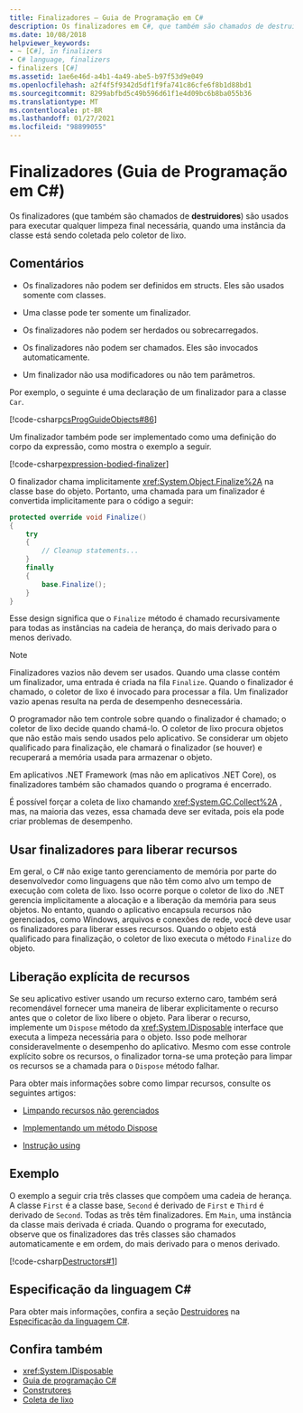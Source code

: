 ```yaml
---
title: Finalizadores – Guia de Programação em C#
description: Os finalizadores em C#, que também são chamados de destruidores, executam qualquer limpeza final necessária quando uma instância de classe está sendo coletada pelo coletor de lixo.
ms.date: 10/08/2018
helpviewer_keywords:
- ~ [C#], in finalizers
- C# language, finalizers
- finalizers [C#]
ms.assetid: 1ae6e46d-a4b1-4a49-abe5-b97f53d9e049
ms.openlocfilehash: a2f4f5f9342d5df1f9fa741c86cfe6f8b1d88bd1
ms.sourcegitcommit: 8299abfbd5c49b596d61f1e4d09bc6b8ba055b36
ms.translationtype: MT
ms.contentlocale: pt-BR
ms.lasthandoff: 01/27/2021
ms.locfileid: "98899055"
---
```

# <a name="finalizers-c-programming-guide"></a>Finalizadores (Guia de Programação em C#)

Os finalizadores (que também são chamados de **destruidores**) são usados para executar qualquer limpeza final necessária, quando uma instância da classe está sendo coletada pelo coletor de lixo.  
  
## <a name="remarks"></a>Comentários  
  
- Os finalizadores não podem ser definidos em structs. Eles são usados somente com classes.  
  
- Uma classe pode ter somente um finalizador.  
  
- Os finalizadores não podem ser herdados ou sobrecarregados.  
  
- Os finalizadores não podem ser chamados. Eles são invocados automaticamente.  
  
- Um finalizador não usa modificadores ou não tem parâmetros.  
  
 Por exemplo, o seguinte é uma declaração de um finalizador para a classe `Car`.
  
 [!code-csharp[csProgGuideObjects#86](snippets/destructors/Program.cs#2)]

Um finalizador também pode ser implementado como uma definição do corpo da expressão, como mostra o exemplo a seguir.

[!code-csharp[expression-bodied-finalizer](../../../../samples/snippets/csharp/programming-guide/classes-and-structs/expr-bodied-destructor.cs#1)]  
  
 O finalizador chama implicitamente <xref:System.Object.Finalize%2A> na classe base do objeto. Portanto, uma chamada para um finalizador é convertida implicitamente para o código a seguir:  
  
```csharp  
protected override void Finalize()  
{  
    try  
    {  
        // Cleanup statements...  
    }  
    finally  
    {  
        base.Finalize();  
    }  
}  
```  
  
 Esse design significa que o `Finalize` método é chamado recursivamente para todas as instâncias na cadeia de herança, do mais derivado para o menos derivado.  
  
> [!NOTE]
> Finalizadores vazios não devem ser usados. Quando uma classe contém um finalizador, uma entrada é criada na fila `Finalize`. Quando o finalizador é chamado, o coletor de lixo é invocado para processar a fila. Um finalizador vazio apenas resulta na perda de desempenho desnecessária.  
  
 O programador não tem controle sobre quando o finalizador é chamado; o coletor de lixo decide quando chamá-lo. O coletor de lixo procura objetos que não estão mais sendo usados pelo aplicativo. Se considerar um objeto qualificado para finalização, ele chamará o finalizador (se houver) e recuperará a memória usada para armazenar o objeto.

 Em aplicativos .NET Framework (mas não em aplicativos .NET Core), os finalizadores também são chamados quando o programa é encerrado.
  
 É possível forçar a coleta de lixo chamando <xref:System.GC.Collect%2A> , mas, na maioria das vezes, essa chamada deve ser evitada, pois ela pode criar problemas de desempenho.  
  
## <a name="using-finalizers-to-release-resources"></a>Usar finalizadores para liberar recursos  

 Em geral, o C# não exige tanto gerenciamento de memória por parte do desenvolvedor como linguagens que não têm como alvo um tempo de execução com coleta de lixo. Isso ocorre porque o coletor de lixo do .NET gerencia implicitamente a alocação e a liberação da memória para seus objetos. No entanto, quando o aplicativo encapsula recursos não gerenciados, como Windows, arquivos e conexões de rede, você deve usar os finalizadores para liberar esses recursos. Quando o objeto está qualificado para finalização, o coletor de lixo executa o método `Finalize` do objeto.
  
## <a name="explicit-release-of-resources"></a>Liberação explícita de recursos  

 Se seu aplicativo estiver usando um recurso externo caro, também será recomendável fornecer uma maneira de liberar explicitamente o recurso antes que o coletor de lixo libere o objeto. Para liberar o recurso, implemente um `Dispose` método da <xref:System.IDisposable> interface que executa a limpeza necessária para o objeto. Isso pode melhorar consideravelmente o desempenho do aplicativo. Mesmo com esse controle explícito sobre os recursos, o finalizador torna-se uma proteção para limpar os recursos se a chamada para o `Dispose` método falhar.  
  
 Para obter mais informações sobre como limpar recursos, consulte os seguintes artigos:  
  
- [Limpando recursos não gerenciados](../../../standard/garbage-collection/unmanaged.md)  
  
- [Implementando um método Dispose](../../../standard/garbage-collection/implementing-dispose.md)  
  
- [Instrução using](../../language-reference/keywords/using-statement.md)  
  
## <a name="example"></a>Exemplo  

 O exemplo a seguir cria três classes que compõem uma cadeia de herança. A classe `First` é a classe base, `Second` é derivado de `First` e `Third` é derivado de `Second`. Todas as três têm finalizadores. Em `Main`, uma instância da classe mais derivada é criada. Quando o programa for executado, observe que os finalizadores das três classes são chamados automaticamente e em ordem, do mais derivado para o menos derivado.  
  
 [!code-csharp[Destructors#1](snippets/destructors/Program.cs#1)]
  
## <a name="c-language-specification"></a>Especificação da linguagem C#  

Para obter mais informações, confira a seção [Destruidores](~/_csharplang/spec/classes.md#destructors) na [Especificação da linguagem C#](/dotnet/csharp/language-reference/language-specification/introduction).
  
## <a name="see-also"></a>Confira também

- <xref:System.IDisposable>
- [Guia de programação C#](../index.md)
- [Construtores](./constructors.md)
- [Coleta de lixo](../../../standard/garbage-collection/index.md)
